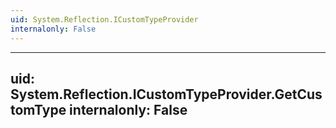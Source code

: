 ```yaml
---
uid: System.Reflection.ICustomTypeProvider
internalonly: False
---
```


---
uid: System.Reflection.ICustomTypeProvider.GetCustomType
internalonly: False
---
